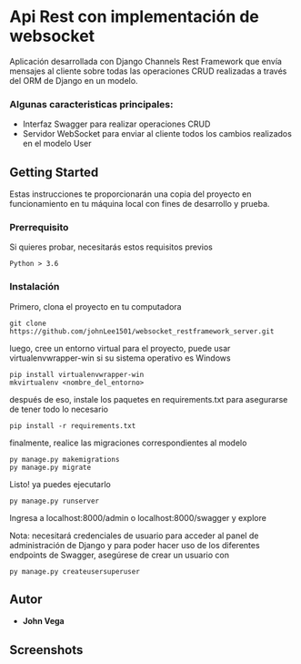 # Api Rest con implementación de websocket

Aplicación desarrollada con Django Channels Rest Framework que envía mensajes al cliente sobre todas las operaciones CRUD realizadas a través del ORM de Django en un modelo.

### Algunas caracteristicas principales: 

- Interfaz Swagger para realizar operaciones CRUD
- Servidor WebSocket para enviar al cliente todos los cambios realizados en el modelo User


## Getting Started

Estas instrucciones te proporcionarán una copia del proyecto en funcionamiento en tu máquina local con fines de desarrollo y prueba.

### Prerrequisito

Si quieres probar, necesitarás estos requisitos previos

```
Python > 3.6
```

### Instalación

Primero, clona el proyecto en tu computadora

```
git clone https://github.com/johnLee1501/websocket_restframework_server.git
```

luego, cree un entorno virtual para el proyecto, puede usar virtualenvwrapper-win si su sistema operativo es Windows

```
pip install virtualenvwrapper-win
mkvirtualenv <nombre_del_entorno>
```

después de eso, instale los paquetes en requirements.txt para asegurarse de tener todo lo necesario

```
pip install -r requirements.txt
```

finalmente, realice las migraciones correspondientes al modelo

```
py manage.py makemigrations
py manage.py migrate
```

Listo! ya puedes ejecutarlo

```
py manage.py runserver
```

Ingresa a localhost:8000/admin o localhost:8000/swagger y explore

Nota: necesitará credenciales de usuario para acceder al panel de administración de Django y para poder hacer uso de los diferentes endpoints de Swagger, asegúrese de crear un usuario con

```
py manage.py createusersuperuser
```

## Autor

* **John Vega**

## Screenshots
